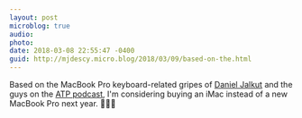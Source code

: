 ```yaml
---
layout: post
microblog: true
audio: 
photo: 
date: 2018-03-08 22:55:47 -0400
guid: http://mjdescy.micro.blog/2018/03/09/based-on-the.html
---
```

Based on the MacBook Pro keyboard-related gripes of [Daniel Jalkut](https://coreint.org/2018/03/episode-318-kind-of-a-litmus-test/) and the guys on the [ATP podcast](http://atp.fm), I'm considering buying an iMac instead of a new MacBook Pro next year. 🤷🏻‍♂️
